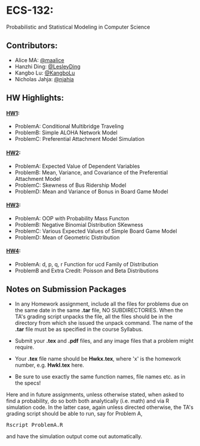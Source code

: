 # ECS-132: 
Probabilistic and Statistical Modeling in Computer Science

## Contributors:
* Alice MA: [@maalice](https://github.com/maalice)
* Hanzhi Ding: [@LesleyDing](https://github.com/LesleyDing)
* Kangbo Lu: [@KangboLu](https://github.com/KangboLu)
* Nicholas Jahja: [@njahja](https://github.com/njahja)

## HW Highlights:
#### [HW1](https://github.com/KangboLu/ECS-132/tree/master/HW1):
* ProblemA: Conditional Multibridge Traveling
* ProblemB: Simple ALOHA Network Model
* ProblemC: Preferential Attachment Model Simulation
#### [HW2](https://github.com/KangboLu/ECS-132/tree/master/HW2):
* ProblemA: Expected Value of Dependent Variables
* ProblemB: Mean, Variance, and Covariance of the Preferential Attachment Model
* ProblemC: Skewness of Bus Ridership Model
* ProblemD: Mean and Variance of Bonus in Board Game Model
#### [HW3](https://github.com/KangboLu/ECS-132/tree/master/HW3):
* ProblemA: OOP with Probability Mass Functon
* ProblemB: Negative Binomial Distribution SKewness
* ProblemC: Various Expected Values of Simple Board Game Model
* ProblemD: Mean of Geometric Distribution
#### [HW4](https://github.com/KangboLu/ECS-132/tree/master/HW4):
* ProblemA: d, p, q, r Function for ucd Family of Distribution
* ProblemB and Extra Credit: Poisson and Beta Distributions

## Notes on Submission Packages

*   In any Homework assignment, include all the files for problems due on the same date in the same **.tar** file, NO SUBDIRECTORIES. When the TA's grading script unpacks the file, all the files should be in the directory from which she issued the unpack command. The name of the **.tar** file must be as specified in the course Syllabus.

*   Submit your **.tex** and **.pdf** files, and any image files that a problem might require.

*   Your **.tex** file name should be **Hwkx.tex**, where 'x' is the homework number, e.g. **HwkI.tex** here.

*   Be sure to use exactly the same function names, file names etc. as in the specs!

Here and in future assignments, unless otherwise stated, when asked to find a probability, do so both both analytically (i.e. math) and via R simulation code. In the latter case, again unless directed otherwise, the TA's grading script should be able to run, say for Problem A,

<pre>Rscript ProblemA.R
</pre>

and have the simulation output come out automatically.
